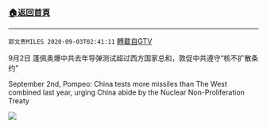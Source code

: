﻿###  [:house:返回首頁](https://github.com/ourhimalayas/txt)
---

`郭文贵MILES 2020-09-03T02:41:11` [轉載自GTV](https://gtv.org/web/#/UserInfo/5e596957357cc612d35a8044)

9月2日 蓬佩奥爆中共去年导弹测试超过西方国家总和，敦促中共遵守“核不扩散条约”

September 2nd, Pompeo: China tests more missiles than The West combined last year, urging China abide by the Nuclear Non-Proliferation Treaty

[![](https://filegroup.gtv.org/cdn-cgi/image/width=600/https://filegroup.gtv.org/group3/default/20200903/02/41/0/89cd3141a58cf9cec9e2a693322599c5)](https://filegroup.gtv.org/group3/default/20200903/02/41/0/04bd44584d31364a6ef2b7a34df493fa.MOV)